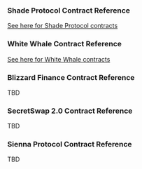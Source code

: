 ### Shade Protocol Contract Reference

[See here for Shade Protocol contracts](https://github.com/securesecrets/Secret-Network-Hackathon)

### White Whale Contract Reference

[See here for White Whale contracts](https://docs.whitewhale.money/white-whale-docs/)

### Blizzard Finance Contract Reference

TBD

### SecretSwap 2.0 Contract Reference

TBD

### Sienna Protocol Contract Reference

TBD
